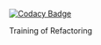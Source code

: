 
[![Codacy Badge](https://api.codacy.com/project/badge/Grade/331eb627c7854dba9495f83720e6b8d8)](https://app.codacy.com/gh/TheRaynex/RefactoringTraning?utm_source=github.com&utm_medium=referral&utm_content=TheRaynex/RefactoringTraning&utm_campaign=Badge_Grade_Settings)

Training of Refactoring